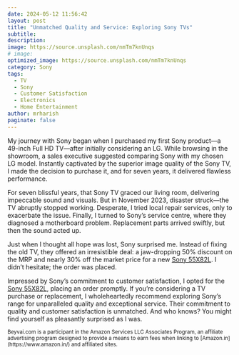 ```yaml
---
date: 2024-05-12 11:56:42
layout: post
title: "Unmatched Quality and Service: Exploring Sony TVs"
subtitle:
description:
image: https://source.unsplash.com/nmTm7knUnqs
# image: 
optimized_image: https://source.unsplash.com/nmTm7knUnqs
category: Sony
tags:
  - TV
  - Sony
  - Customer Satisfaction
  - Electronics
  - Home Entertainment
author: mrharish
paginate: false
---
```


My journey with Sony began when I purchased my first Sony product—a 49-inch Full HD TV—after initially considering an LG. While browsing in the showroom, a sales executive suggested comparing Sony with my chosen LG model. Instantly captivated by the superior image quality of the Sony TV, I made the decision to purchase it, and for seven years, it delivered flawless performance.

For seven blissful years, that Sony TV graced our living room, delivering impeccable sound and visuals. But in November 2023, disaster struck—the TV abruptly stopped working. Desperate, I tried local repair services, only to exacerbate the issue. Finally, I turned to Sony’s service centre, where they diagnosed a motherboard problem. Replacement parts arrived swiftly, but then the sound acted up.

Just when I thought all hope was lost, Sony surprised me. Instead of fixing the old TV, they offered an irresistible deal: a jaw-dropping 50% discount on the MRP and nearly 30% off the market price for a new [Sony 55X82L](https://amzn.to/4byK9Rf). I didn’t hesitate; the order was placed.

Impressed by Sony’s commitment to customer satisfaction, I opted for the [Sony 55X82L](https://amzn.to/4byK9Rf), placing an order promptly. If you’re considering a TV purchase or replacement, I wholeheartedly recommend exploring Sony’s range for unparalleled quality and exceptional service. Their commitment to quality and customer satisfaction is unmatched. And who knows? You might find yourself as pleasantly surprised as I was.



<!-- > Beyvai.com is a participant in the Amazon Services LLC Associates Program, an affiliate advertising program designed to provide a means to earn fees when linking to <a href="https://www.amazon.in/">Amazon.in</a> and affiliated sites. -->

<sup>
Beyvai.com is a participant in the Amazon Services LLC Associates Program, an affiliate advertising program designed to provide a means to earn fees when linking to [Amazon.in](https://www.amazon.in/) and affiliated sites.
</sup>